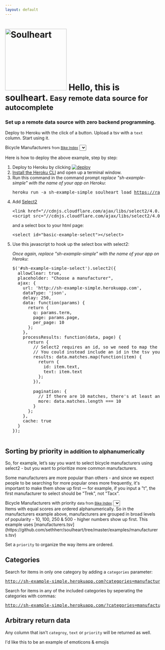 ```yaml
---
layout: default
---
```


<div class="page-header"><h1><img src="https://raw.githubusercontent.com/sethherr/soulheart/master/examples/logo.png" alt="Soulheart" width="200" />
Hello, this is soulheart.
<small>Easy remote data source for autocomplete</small>
</h1></div>

<h3>Set up a remote data source with zero backend programming. <br></h3>

Deploy to Heroku with the click of a button. Upload a tsv with a `text` column. Start using it.

<div class="panel panel-default" id="sh-example-simple-select-panel"><div class="panel-body"><div class="form-group">
<label>Bicycle Manufacturers <small>from <a href="https://bikeindex.org/manufacturers">Bike Index</a></small></label>
<select class="form-control" id="sh-example-simple-select"></select>
</div></div>
</div>

<p>Here is how to deploy the above example, step by step:</p>

<ol class="step-by-step-basic">
<li>
Deploy to Heroku by clicking <a href="https://dashboard.heroku.com/new?template=https%3A%2F%2Fgithub.com%2Fsethherr%2Fsoulheart"><img src="https://www.herokucdn.com/deploy/button.png" alt="deploy" /></a>
</li>

<li>
<a href="https://devcenter.heroku.com/articles/heroku-command">Install the Heroku CLI</a> and open up a terminal window.
</li>

<li>Run this command in the command prompt <em>replace "sh-example-simple" with the name of your app on Heroku</em>:
<pre>heroku run -a sh-example-simple soulheart load <a href="https://raw.githubusercontent.com/sethherr/soulheart/master/examples/manufacturers_simple.tsv">https://raw.githubusercontent.com/sethherr/soulheart/master/examples/manufacturers_simple.tsv</a></pre>
</li>

<li>Add <a href="https://select2.github.io/">Select2</a>

<pre>
&lt;link href="//cdnjs.cloudflare.com/ajax/libs/select2/4.0.0/css/select2.min.css" rel="stylesheet" /&gt;
&lt;script src="//cdnjs.cloudflare.com/ajax/libs/select2/4.0.0/js/select2.min.js"&gt;&lt;/script&gt;
</pre>

and a select box to your html page:
<pre>
&lt;select id="basic-example-select"&gt;&lt;/select&gt;
</pre>

</li>

<li>Use this javascript to hook up the select box with select2:

<em>Once again, replace "sh-example-simple" with the name of your app on Heroku</em>:

<pre>
$('#sh-example-simple-select').select2({
  allowClear: true,
  placeholder: "Choose a manufacturer",
  ajax: {
    url: 'http://sh-example-simple.herokuapp.com',
    dataType: 'json',
    delay: 250,
    data: function(params) {
      return {
        q: params.term,
        page: params.page,
        per_page: 10
      };
    },
    processResults: function(data, page) {
      return {
        // Select2 requires an id, so we need to map the results and add an ID
        // You could instead include an id in the tsv you add to soulheart ;)
        results: data.matches.map(function(item) {
          return {
            id: item.text,
            text: item.text
          };
        }),

        pagination: {
          // If there are 10 matches, there's at least another page
          more: data.matches.length === 10
        }
      };
    },
    cache: true
  }
});
    </pre>
  </li>
</ol>


<div class="page-header">
<h2>Sorting by priority <small>in addition to alphanumerically</small></h2>
</div>

So, for example, let’s say you want to select bicycle manufacturers using select2 - but you want to prioritize more common manufacturers.

Some manufacturers are more popular than others - and since we expect people to be searching for more popular ones more frequently, it's important to make them show up first &mdash; for example, if you input a "t", the first manufacturer to select should be "Trek", not "Tacx".

<div class="panel panel-default" id="sh-example-priority-select-panel"><div class="panel-body"><div class="form-group">
<label>Bicycle Manufacturers with priority <small>data from <a href="https://bikeindex.org/manufacturers">Bike Index</a></small></label>
<select class="form-control" id="sh-example-priority-select"></select>
</div></div>
</div>
<div class="special-pad"></div>
Items with equal scores are ordered alphanumerically. So in the manufacturers example above, manufacturers are grouped in broad levels of popularity - 10, 100, 250 & 500 - higher numbers show up first. This example uses [manufacturers.tsv](https://github.com/sethherr/soulheart/tree/master/examples/manufacturers.tsv)

Set a `priority` to organize the way items are ordered.

<div class="page-header">
<h2 id="using-categories">Categories</h2>
</div>

Search for items in only one category by adding a `categories` parameter:

<pre>
<a href="http://sh-example-simple.herokuapp.com?categories=manufacturer">http://sh-example-simple.herokuapp.com?categories=manufacturer</a>
</pre>

<p>Search for items in any of the included categories by seperating the categories with commas:</p>

<pre>
<a href="http://sh-example-simple.herokuapp.com/?categories=manufacturer,frame%20manufacturer">http://sh-example-simple.herokuapp.com/?categories=manufacturer,frame%20manufacturer</a>
</pre>



<div class="page-header">
  <h2 id="using-data">Arbitrary return data</h2>
</div>

Any column that isn't `categroy`, `text` or `priority` will be returned as well.

I'd like this to be an example of emoticons & emojis



